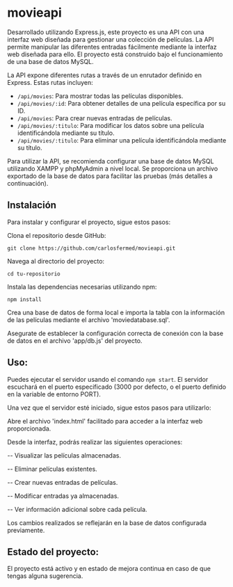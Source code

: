 # movieapi
Desarrollado utilizando Express.js, este proyecto es una API con una interfaz web diseñada para gestionar una colección de películas. La API permite manipular las diferentes entradas fácilmente mediante la interfaz web diseñada para ello. El proyecto está construido bajo el funcionamiento de una base de datos MySQL.

La API expone diferentes rutas a través de un enrutador definido en Express. Estas rutas incluyen:

- `/api/movies`: Para mostrar todas las películas disponibles.
- `/api/movies/:id`: Para obtener detalles de una película específica por su ID.
- `/api/movies`: Para crear nuevas entradas de películas.
- `/api/movies/:titulo`: Para modificar los datos sobre una película identificándola mediante su título.
- `/api/movies/:titulo`: Para eliminar una película identificándola mediante su título.
  
Para utilizar la API, se recomienda configurar una base de datos MySQL utilizando XAMPP y phpMyAdmin a nivel local. Se proporciona un archivo exportado de la base de datos para facilitar las pruebas (más detalles a continuación).

## Instalación
Para instalar y configurar el proyecto, sigue estos pasos:

Clona el repositorio desde GitHub:

`git clone https://github.com/carlosfermed/movieapi.git`

Navega al directorio del proyecto:

`cd tu-repositorio`

Instala las dependencias necesarias utilizando npm:

`npm install`

Crea una base de datos de forma local e importa la tabla con la información de las películas mediante el archivo 'moviedatabase.sql'.

Asegurate de establecer la configuración correcta de conexión con la base de datos en el archivo 'app/db.js' del proyecto.

## Uso:
Puedes ejecutar el servidor usando el comando `npm start`. El servidor escuchará en el puerto especificado (3000 por defecto, o el puerto definido en la variable de entorno PORT). 

Una vez que el servidor esté iniciado, sigue estos pasos para utilizarlo:

Abre el archivo 'index.html' facilitado para acceder a la interfaz web proporcionada.

Desde la interfaz, podrás realizar las siguientes operaciones:

-- Visualizar las películas almacenadas.

-- Eliminar películas existentes.

-- Crear nuevas entradas de películas.

-- Modificar entradas ya almacenadas.

-- Ver información adicional sobre cada película.

Los cambios realizados se reflejarán en la base de datos configurada previamente.

## Estado del proyecto:
El proyecto está activo y en estado de mejora continua en caso de que tengas alguna sugerencia.
